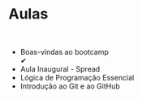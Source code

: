 <h1> Aulas</h1>
</br>
<ul>
<li>Boas-vindas ao bootcamp</li>&#x2714;
<li>Aula Inaugural - Spread</li>
<li>Lógica de Programação Essencial</li>
<li>Introdução ao Git e ao GitHub</li>
</ul>